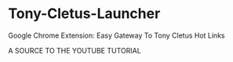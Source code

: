 # Tony-Cletus-Launcher
Google Chrome Extension:
Easy Gateway To Tony Cletus Hot Links

A SOURCE TO THE YOUTUBE TUTORIAL

